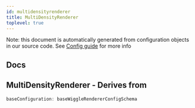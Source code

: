 ```yaml
---
id: multidensityrenderer
title: MultiDensityRenderer
toplevel: true
---
```


Note: this document is automatically generated from configuration objects in our
source code. See [Config guide](/docs/config_guide) for more info

## Docs

## MultiDensityRenderer - Derives from

```js
baseConfiguration: baseWiggleRendererConfigSchema
```
